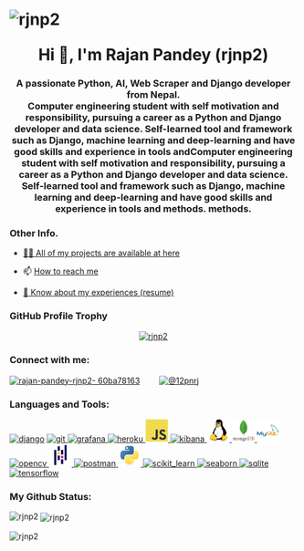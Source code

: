 <h1 align="center"><p align="left"> <img src="https://komarev.com/ghpvc/?username=rjnp2&label=Profile%20views&color=0e75b6&style=flat" alt="rjnp2" /> </p>Hi 👋, I'm Rajan Pandey (rjnp2) </h1>
<h3 align="center">A passionate Python, AI, Web Scraper and Django developer from Nepal.<br>Computer engineering student with self motivation and responsibility, pursuing a career as a Python and Django developer and data science. Self-learned tool and framework such as Django, machine learning and deep-learning and have good skills and experience in tools andComputer engineering student with self motivation and responsibility, pursuing a career as a Python and Django developer and data science. Self-learned tool and framework such as Django, machine learning and deep-learning and have good skills and experience in tools and methods. methods.</h3>

<h3> Other Info.</h3>

- <a href="https://github.com/rjnp2" target='_blank'>👨‍💻 All of my projects are available at here</a>

- 📫 [How to reach me](12pnrj@gmail.com)

- <a href="https://drive.google.com/file/d/1ubxDNf6YTzbqtfm2zTGP1suPWQDH0RIf/view?usp=sharing" target='_blank'>📄 Know about my experiences (resume)</a> 

<h3> GitHub Profile Trophy</h3>
<p align="center", margin='10px'> <a href="https://github.com/ryo-ma/github-profile-trophy"><img src="https://github-profile-trophy.vercel.app/?username=rjnp2&theme=onedark&no-frame=true&no-bg=true&margin-w=15&margin-h=15" alt="rjnp2" /></a> </p>

<h3 align="left">Connect with me:</h3>
<p align="left" >
<a style="margin-right: 30px;"  href="https://www.linkedin.com/in/rajan-pandey-rjnp2-60ba78163/" target="blank"><img align="center" src="https://raw.githubusercontent.com/rahuldkjain/github-profile-readme-generator/master/src/images/icons/Social/linked-in-alt.svg" alt="rajan-pandey-rjnp2- 60ba78163" height="30" width="40" /></a>
<a href="https://www.hackerrank.com/12pnrj?hr_r=1" target="blank"><img align="center" src="https://raw.githubusercontent.com/rahuldkjain/github-profile-readme-generator/master/src/images/icons/Social/hackerrank.svg" alt="@12pnrj" height="30" width="40" /></a>
</p>

<h3 align="left">Languages and Tools:</h3>
<p align="left"> <a href="https://www.djangoproject.com/" target="_blank" rel="noreferrer"> <img src="https://www.google.com/imgres?imgurl=https%3A%2F%2Fres.cloudinary.com%2Fpracticaldev%2Fimage%2Ffetch%2Fs--KY9bUvgi--%2Fc_imagga_scale%2Cf_auto%2Cfl_progressive%2Ch_900%2Cq_auto%2Cw_1600%2Fhttps%3A%2F%2Fdev-to-uploads.s3.amazonaws.com%2Fuploads%2Farticles%2F3u8p50bxluy1cya4vsp9.png&imgrefurl=https%3A%2F%2Fdev.to%2Fnishantwrp%2Freasons-why-django-is-the-best-web-framework-3f4h&tbnid=_uNyH3fQJ-jdxM&vet=12ahUKEwix5ta06uP2AhURXmwGHfgJAR4QMygAegUIARDZAQ..i&docid=Z_Ob4ye7Q8KZaM&w=1600&h=900&q=django&ved=2ahUKEwix5ta06uP2AhURXmwGHfgJAR4QMygAegUIARDZAQ" alt="django" width="40" height="40"/></a> <a href="https://git-scm.com/" target="_blank" rel="noreferrer"> <img src="https://www.vectorlogo.zone/logos/git-scm/git-scm-icon.svg" alt="git" width="40" height="40"/> </a> <a href="https://grafana.com" target="_blank" rel="noreferrer"> <img src="https://www.vectorlogo.zone/logos/grafana/grafana-icon.svg" alt="grafana" width="40" height="40"/> </a> <a href="https://heroku.com" target="_blank" rel="noreferrer"> <img src="https://www.vectorlogo.zone/logos/heroku/heroku-icon.svg" alt="heroku" width="40" height="40"/> </a> <a href="https://developer.mozilla.org/en-US/docs/Web/JavaScript" target="_blank" rel="noreferrer"> <img src="https://raw.githubusercontent.com/devicons/devicon/master/icons/javascript/javascript-original.svg" alt="javascript" width="40" height="40"/> </a> <a href="https://www.elastic.co/kibana" target="_blank" rel="noreferrer"> <img src="https://www.vectorlogo.zone/logos/elasticco_kibana/elasticco_kibana-icon.svg" alt="kibana" width="40" height="40"/> </a> <a href="https://www.linux.org/" target="_blank" rel="noreferrer"> <img src="https://raw.githubusercontent.com/devicons/devicon/master/icons/linux/linux-original.svg" alt="linux" width="40" height="40"/> </a> <a href="https://www.mongodb.com/" target="_blank" rel="noreferrer"> <img src="https://raw.githubusercontent.com/devicons/devicon/master/icons/mongodb/mongodb-original-wordmark.svg" alt="mongodb" width="40" height="40"/> </a> <a href="https://www.mysql.com/" target="_blank" rel="noreferrer"> <img src="https://raw.githubusercontent.com/devicons/devicon/master/icons/mysql/mysql-original-wordmark.svg" alt="mysql" width="40" height="40"/> </a> <a href="https://opencv.org/" target="_blank" rel="noreferrer"> <img src="https://www.vectorlogo.zone/logos/opencv/opencv-icon.svg" alt="opencv" width="40" height="40"/> </a> <a href="https://pandas.pydata.org/" target="_blank" rel="noreferrer"> <img src="https://raw.githubusercontent.com/devicons/devicon/2ae2a900d2f041da66e950e4d48052658d850630/icons/pandas/pandas-original.svg" alt="pandas" width="40" height="40"/> </a> <a href="https://postman.com" target="_blank" rel="noreferrer"> <img src="https://www.vectorlogo.zone/logos/getpostman/getpostman-icon.svg" alt="postman" width="40" height="40"/> </a> <a href="https://www.python.org" target="_blank" rel="noreferrer"> <img src="https://raw.githubusercontent.com/devicons/devicon/master/icons/python/python-original.svg" alt="python" width="40" height="40"/> </a> <a href="https://scikit-learn.org/" target="_blank" rel="noreferrer"> <img src="https://upload.wikimedia.org/wikipedia/commons/0/05/Scikit_learn_logo_small.svg" alt="scikit_learn" width="40" height="40"/> </a> <a href="https://seaborn.pydata.org/" target="_blank" rel="noreferrer"> <img src="https://seaborn.pydata.org/_images/logo-mark-lightbg.svg" alt="seaborn" width="40" height="40"/> </a> <a href="https://www.sqlite.org/" target="_blank" rel="noreferrer"> <img src="https://www.vectorlogo.zone/logos/sqlite/sqlite-icon.svg" alt="sqlite" width="40" height="40"/> </a> <a href="https://www.tensorflow.org" target="_blank" rel="noreferrer"> <img src="https://www.vectorlogo.zone/logos/tensorflow/tensorflow-icon.svg" alt="tensorflow" width="40" height="40"/> </a> </p>

<h3 align="left">My Github Status:</h3>
<p><img align="left" src="https://github-readme-stats.vercel.app/api/top-langs?username=rjnp2&show_icons=true&locale=en&layout=compact&theme=dracula" alt="rjnp2" /></p>

<p>&nbsp;<img align="center" src="https://github-readme-stats.vercel.app/api?username=rjnp2&show_icons=true&locale=en&theme=dracula" alt="rjnp2" /></p>

<p><img align="center" src="https://github-readme-streak-stats.herokuapp.com/?user=rjnp2&theme=dracula" alt="rjnp2" /></p>
